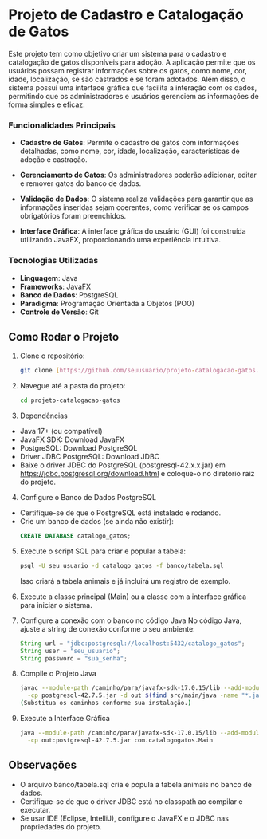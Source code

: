 # Projeto de Cadastro e Catalogação de Gatos

Este projeto tem como objetivo criar um sistema para o cadastro e catalogação de gatos disponíveis para adoção. A aplicação permite que os usuários possam registrar informações sobre os gatos, como nome, cor, idade, localização, se são castrados e se foram adotados. Além disso, o sistema possui uma interface gráfica que facilita a interação com os dados, permitindo que os administradores e usuários gerenciem as informações de forma simples e eficaz.

### Funcionalidades Principais

- **Cadastro de Gatos**: Permite o cadastro de gatos com informações detalhadas, como nome, cor, idade, localização, características de adoção e castração.

- **Gerenciamento de Gatos**: Os administradores poderão adicionar, editar e remover gatos do banco de dados.

- **Validação de Dados**: O sistema realiza validações para garantir que as informações inseridas sejam coerentes, como verificar se os campos obrigatórios foram preenchidos.

- **Interface Gráfica**: A interface gráfica do usuário (GUI) foi construída utilizando JavaFX, proporcionando uma experiência intuitiva.

### Tecnologias Utilizadas

- **Linguagem**: Java
- **Frameworks**: JavaFX
- **Banco de Dados**: PostgreSQL
- **Paradigma**: Programação Orientada a Objetos (POO)
- **Controle de Versão**: Git


## Como Rodar o Projeto

1. Clone o repositório:
   ```bash
   git clone [https://github.com/seuusuario/projeto-catalogacao-gatos.git](https://github.com/seuusuario/projeto-catalogacao-gatos.git)´

2. Navegue até a pasta do projeto:

   ```bash
   cd projeto-catalogacao-gatos
   ```

3. Dependências
- Java 17+ (ou compatível)
- JavaFX SDK: Download JavaFX
- PostgreSQL: Download PostgreSQL
- Driver JDBC PostgreSQL: Download JDBC
- Baixe o driver JDBC do PostgreSQL (postgresql-42.x.x.jar) em https://jdbc.postgresql.org/download.html e coloque-o no diretório raiz do projeto.

4. Configure o Banco de Dados PostgreSQL
- Certifique-se de que o PostgreSQL está instalado e rodando.
- Crie um banco de dados (se ainda não existir):
   ```sql
   CREATE DATABASE catalogo_gatos;
   ```
5. Execute o script SQL para criar e popular a tabela:
   ```bash
   psql -U seu_usuario -d catalogo_gatos -f banco/tabela.sql
   ```
   Isso criará a tabela animais e já incluirá um registro de exemplo.

6. Execute a classe principal (Main) ou a classe com a interface gráfica para iniciar o sistema.

7. Configure a conexão com o banco no código Java
No código Java, ajuste a string de conexão conforme o seu ambiente:

   ```java
   String url = "jdbc:postgresql://localhost:5432/catalogo_gatos";
   String user = "seu_usuario";
   String password = "sua_senha";
   ```

8. Compile o Projeto Java

   ```bash
   javac --module-path /caminho/para/javafx-sdk-17.0.15/lib --add-modules javafx.controls,javafx.fxml \
     -cp postgresql-42.7.5.jar -d out $(find src/main/java -name "*.java")
   (Substitua os caminhos conforme sua instalação.)
   ```

9. Execute a Interface Gráfica
   ```bash
   java --module-path /caminho/para/javafx-sdk-17.0.15/lib --add-modules javafx.controls,javafx.fxml \
     -cp out:postgresql-42.7.5.jar com.catalogogatos.Main
   ```

## Observações
- O arquivo banco/tabela.sql cria e popula a tabela animais no banco de dados.
- Certifique-se de que o driver JDBC está no classpath ao compilar e executar.
- Se usar IDE (Eclipse, IntelliJ), configure o JavaFX e o JDBC nas propriedades do projeto.